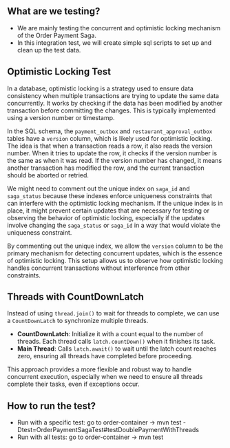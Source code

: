 ## What are we testing?
- We are mainly testing the concurrent and optimistic locking mechanism of the Order Payment Saga.
- In this integration test, we will create simple sql scripts to set up and clean up the test data.

## Optimistic Locking Test
In a database, optimistic locking is a strategy used to ensure data consistency when multiple transactions are trying to update the same data concurrently. It works by checking if the data has been modified by another transaction before committing the changes. This is typically implemented using a version number or timestamp.

In the SQL schema, the `payment_outbox` and `restaurant_approval_outbox` tables have a `version` column, which is likely used for optimistic locking. The idea is that when a transaction reads a row, it also reads the version number. When it tries to update the row, it checks if the version number is the same as when it was read. If the version number has changed, it means another transaction has modified the row, and the current transaction should be aborted or retried.

We might need to comment out the unique index on `saga_id` and `saga_status` because these indexes enforce uniqueness constraints that can interfere with the optimistic locking mechanism. If the unique index is in place, it might prevent certain updates that are necessary for testing or observing the behavior of optimistic locking, especially if the updates involve changing the `saga_status` or `saga_id` in a way that would violate the uniqueness constraint.

By commenting out the unique index, we allow the `version` column to be the primary mechanism for detecting concurrent updates, which is the essence of optimistic locking. This setup allows us to observe how optimistic locking handles concurrent transactions without interference from other constraints.

## Threads with CountDownLatch
Instead of using `thread.join()` to wait for threads to complete, we can use a `CountDownLatch` to synchronize multiple threads. 

- **CountDownLatch**: Initialize it with a count equal to the number of threads. Each thread calls `latch.countDown()` when it finishes its task.
- **Main Thread**: Calls `latch.await()` to wait until the latch count reaches zero, ensuring all threads have completed before proceeding.

This approach provides a more flexible and robust way to handle concurrent execution, especially when we need to ensure all threads complete their tasks, even if exceptions occur.

## How to run the test?
- Run with a specific test: go to order-container -> mvn test -Dtest=OrderPaymentSagaTest#testDoublePaymentWithThreads
- Run with all tests: go to order-container -> mvn test